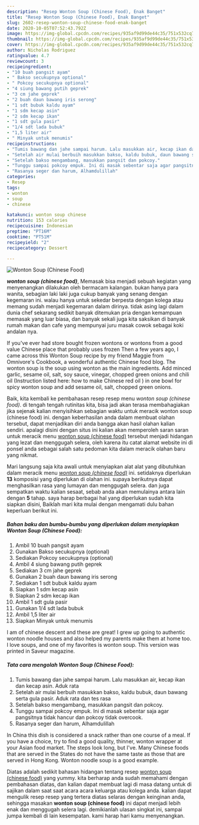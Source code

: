 ```yaml
---
description: "Resep Wonton Soup (Chinese Food), Enak Banget"
title: "Resep Wonton Soup (Chinese Food), Enak Banget"
slug: 2602-resep-wonton-soup-chinese-food-enak-banget
date: 2020-10-05T07:52:43.792Z
image: https://img-global.cpcdn.com/recipes/935af9d99de44c35/751x532cq70/wonton-soup-chinese-food-foto-resep-utama.jpg
thumbnail: https://img-global.cpcdn.com/recipes/935af9d99de44c35/751x532cq70/wonton-soup-chinese-food-foto-resep-utama.jpg
cover: https://img-global.cpcdn.com/recipes/935af9d99de44c35/751x532cq70/wonton-soup-chinese-food-foto-resep-utama.jpg
author: Nicholas Rodriguez
ratingvalue: 4.7
reviewcount: 3
recipeingredient:
- "10 buah pangsit ayam"
- " Bakso secukupnya optional"
- " Pokcoy secukupnya optional"
- "4 siung bawang putih geprek"
- "3 cm jahe geprek"
- "2 buah daun bawang iris serong"
- "1 sdt bubuk kaldu ayam"
- "1 sdm kecap asin"
- "2 sdm kecap ikan"
- "1 sdt gula pasir"
- "1/4 sdt lada bubuk"
- "1,5 liter air"
- " Minyak untuk menumis"
recipeinstructions:
- "Tumis bawang dan jahe sampai harum. Lalu masukkan air, kecap ikan dan kecap asin. Aduk rata"
- "Setelah air mulai berbuih masukkan bakso, kaldu bubuk, daun bawang serta gula pasir. Aduk rata dan tes rasa"
- "Setelah bakso mengambang, masukkan pangsit dan pokcoy."
- "Tunggu sampai pokcoy empuk. Ini di masak sebentar saja agar pangsitnya tidak hancur dan pokcoy tidak overcook."
- "Rasanya seger dan harum, Alhamdulillah"
categories:
- Resep
tags:
- wonton
- soup
- chinese

katakunci: wonton soup chinese 
nutrition: 153 calories
recipecuisine: Indonesian
preptime: "PT16M"
cooktime: "PT51M"
recipeyield: "2"
recipecategory: Dessert

---
```



![Wonton Soup (Chinese Food)](https://img-global.cpcdn.com/recipes/935af9d99de44c35/751x532cq70/wonton-soup-chinese-food-foto-resep-utama.jpg)

<b><i>wonton soup (chinese food)</i></b>, Memasak bisa menjadi sebuah kegiatan yang menyenangkan dilakukan oleh bermacam kalangan. bukan hanya para wanita, sebagian laki laki juga cukup banyak yang senang dengan kegemaran ini. walau hanya untuk sekedar berpesta dengan kolega atau memang sudah menjadi kegemaran dalam dirinya. tidak asing lagi dalam dunia chef sekarang sedikit banyak ditemukan pria dengan kemampuan memasak yang luar biasa, dan banyak sekali juga kita saksikan di banyak rumah makan dan cafe yang mempunyai juru masak cowok sebagai koki andalan nya.

If you&#39;ve ever had store bought frozen wontons or wontons from a good value Chinese place that probably uses frozen Then a few years ago, I came across this Wonton Soup recipe by my friend Maggie from Omnivore&#39;s Cookbook, a wonderful authentic Chinese food blog. The wonton soup is the soup using wonton as the main ingredients. Add minced garlic, sesame oil, salt, soy sauce, vinegar, chopped green onions and chili oil (Instruction listed here: how to make Chinese red oil ) in one bowl for spicy wonton soup and add sesame oil, salt, chopped green onions.

Baik, kita kembali ke pembahasan resep resep menu <i>wonton soup (chinese food)</i>. di tengah tengah rutinitas kita, bisa jadi akan terasa membahagiakan jika sejenak kalian menyisihkan sebagian waktu untuk meracik wonton soup (chinese food) ini. dengan keberhasilan anda dalam membuat olahan tersebut, dapat menjadikan diri anda bangga akan hasil olahan kalian sendiri. apalagi disini dengan situs ini kalian akan memperoleh saran saran untuk meracik menu <u>wonton soup (chinese food)</u> tersebut menjadi hidangan yang lezat dan menggugah selera, oleh karena itu catat alamat website ini di ponsel anda sebagai salah satu pedoman kita dalam meracik olahan baru yang nikmat.


Mari langsung saja kita awali untuk menyiapkan alat alat yang dibutuhkan dalam meracik menu <u><i>wonton soup (chinese food)</i></u> ini. setidaknya diperlukan <b>13</b> komposisi yang diperlukan di olahan ini. supaya berikutnya dapat menghasilkan rasa yang lumayan dan menggugah selera. dan juga sempatkan waktu kalian sesaat, sebab anda akan memulainya antara lain dengan <b>5</b> tahap. saya harap berbagai hal yang diperlukan sudah kita siapkan disini, Baiklah mari kita mulai dengan mengamati dulu bahan keperluan berikut ini.

<!--inarticleads1-->

##### Bahan baku dan bumbu-bumbu yang diperlukan dalam menyiapkan Wonton Soup (Chinese Food):

1. Ambil 10 buah pangsit ayam
1. Gunakan  Bakso secukupnya (optional)
1. Sediakan  Pokcoy secukupnya (optional)
1. Ambil 4 siung bawang putih geprek
1. Sediakan 3 cm jahe geprek
1. Gunakan 2 buah daun bawang iris serong
1. Sediakan 1 sdt bubuk kaldu ayam
1. Siapkan 1 sdm kecap asin
1. Siapkan 2 sdm kecap ikan
1. Ambil 1 sdt gula pasir
1. Gunakan 1/4 sdt lada bubuk
1. Ambil 1,5 liter air
1. Siapkan  Minyak untuk menumis


I am of chinese descent and these are great! I grew up going to authentic wonton noodle houses and also helped my parents make them at home too. I love soups, and one of my favorites is wonton soup. This version was printed in Saveur magazine. 

<!--inarticleads2-->

##### Tata cara mengolah Wonton Soup (Chinese Food):

1. Tumis bawang dan jahe sampai harum. Lalu masukkan air, kecap ikan dan kecap asin. Aduk rata
1. Setelah air mulai berbuih masukkan bakso, kaldu bubuk, daun bawang serta gula pasir. Aduk rata dan tes rasa
1. Setelah bakso mengambang, masukkan pangsit dan pokcoy.
1. Tunggu sampai pokcoy empuk. Ini di masak sebentar saja agar pangsitnya tidak hancur dan pokcoy tidak overcook.
1. Rasanya seger dan harum, Alhamdulillah


In China this dish is considered a snack rather than one course of a meal. If you have a choice, try to find a good quality, thinner, wonton wrapper at your Asian food market. The steps look long, but I&#39;ve. Many Chinese foods that are served in the States do not have the same taste as those that are served in Hong Kong. Wonton noodle soup is a good example. 

Diatas adalah sedikit bahasan hidangan tentang resep <u>wonton soup (chinese food)</u> yang yummy. kita berharap anda sudah memahami dengan pembahasan diatas, dan kalian dapat membuat lagi di masa datang untuk di sajikan dalam saat saat acara acara keluarga atau kolega anda. kalian dapat mengulik resep resep yang tertera diatas selaras dengan keinginan anda, sehingga masakan <b>wonton soup (chinese food)</b> ini dapat menjadi lebih enak dan menggugah selera lagi. demikianlah ulasan singkat ini, sampai jumpa kembali di lain kesempatan. kami harap hari kamu menyenangkan.
